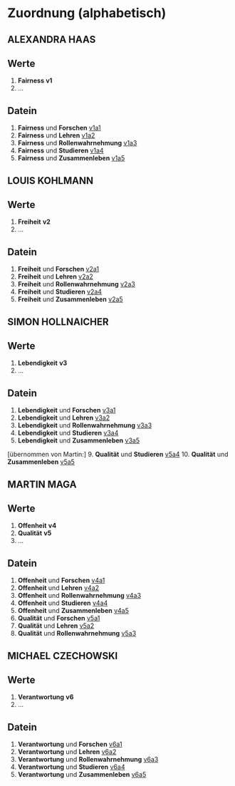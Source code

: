 <!---
   NAME - The NAME of this project is:
ethos

  FILE - The FILENAME of the current file is:
/fields_assignment.md

  CREATION - This project was CREATED on:
2017-01-28-16:15:00 UTC

  MODIFICATION - This project was last MODIFIED on:
2017-01-28-16:15:00 UTC

  VERSION - The current VERSION of this project is:
<git-commit-hash>-2017-01-28-16:15:00 UTC

  CREATOR(S) - This project was CREATED by:
Michael Czechowski, Martin Maga

  CONTACT - You can CONTACT the creator(s) or developer(s) of this project at:
E-Mail: mail@martinmaga.de

  COPYRIGHT - The COPYRIGHT holder of this project is:
COPYRIGHT (c) 2016 Martin Maga

  LICENSE - This project is LICENSED under the following license:
Martin Maga 2016 CC BY-SA 4.0 https://creativecommons.org

  SUBFILE – This is a SUBFILE! For more INFORMATION on this project go to:
/README.md
--->

# Zuordnung (alphabetisch)
## ALEXANDRA HAAS
## Werte
1. **Fairness** **v1**
2. …

## Datein
1. **Fairness** und **Forschen** [v1a1](ethos/contents/fields/v1a1.md)
2. **Fairness** und **Lehren** [v1a2](ethos/contents/fields/v1a2.md)
3. **Fairness** und **Rollenwahrnehmung** [v1a3](ethos/contents/fields/v1a3.md)
4. **Fairness** und **Studieren** [v1a4](ethos/contents/fields/v1a4.md)
5. **Fairness** und **Zusammenleben** [v1a5](ethos/contents/fields/v1a5.md)

## LOUIS KOHLMANN
## Werte
1. **Freiheit** **v2**
2. …

## Datein
1. **Freiheit** und **Forschen** [v2a1](ethos/contents/fields/v2a1.md)
2. **Freiheit** und **Lehren** [v2a2](ethos/contents/fields/v2a2.md)
3. **Freiheit** und **Rollenwahrnehmung** [v2a3](ethos/contents/fields/v2a3.md)
4. **Freiheit** und **Studieren** [v2a4](ethos/contents/fields/v2a4.md)
5. **Freiheit** und **Zusammenleben** [v2a5](ethos/contents/fields/v2a5.md)

## SIMON HOLLNAICHER
## Werte
1. **Lebendigkeit** **v3**
2. …

## Datein
1. **Lebendigkeit** und **Forschen** [v3a1](ethos/contents/fields/v3a1.md)
2. **Lebendigkeit** und **Lehren** [v3a2](ethos/contents/fields/v3a2.md)
3. **Lebendigkeit** und **Rollenwahrnehmung** [v3a3](ethos/contents/fields/v3a3.md)
4. **Lebendigkeit** und **Studieren** [v3a4](ethos/contents/fields/v3a4.md)
5. **Lebendigkeit** und **Zusammenleben** [v3a5](ethos/contents/fields/v3a5.md)

[übernommen von Martin:]
9. **Qualität** und **Studieren** [v5a4](ethos/contents/fields/v5a4.md)
10. **Qualität** und **Zusammenleben** [v5a5](ethos/contents/fields/v5a5.md)

## MARTIN MAGA
## Werte
1. **Offenheit** **v4**
2. **Qualität** **v5**
3. …

## Datein
1. **Offenheit** und **Forschen** [v4a1](../fields/v4a1.md)
2. **Offenheit** und **Lehren** [v4a2](ethos/contents/fields/v4a2.md)
3. **Offenheit** und **Rollenwahrnehmung** [v4a3](ethos/contents/fields/v4a3.md)
4. **Offenheit** und **Studieren** [v4a4](ethos/contents/fields/v4a4.md)
5. **Offenheit** und **Zusammenleben** [v4a5](ethos/contents/fields/v4a5.md)
6. **Qualität** und **Forschen** [v5a1](ethos/contents/fields/v5a1.md)
7. **Qualität** und **Lehren** [v5a2](ethos/contents/fields/v5a2.md)
8. **Qualität** und **Rollenwahrnehmung** [v5a3](ethos/contents/fields/v5a3.md)

## MICHAEL CZECHOWSKI
## Werte
1. **Verantwortung** **v6**
2. …

## Datein
1. **Verantwortung** und **Forschen** [v6a1](ethos/contents/fields/v6a1.md)
2. **Verantwortung** und **Lehren** [v6a2](ethos/contents/fields/v6a2.md)
3. **Verantwortung** und **Rollenwahrnehmung** [v6a3](ethos/contents/fields/v6a3.md)
4. **Verantwortung** und **Studieren** [v6a4](ethos/contents/fields/v6a4.md)
5. **Verantwortung** und **Zusammenleben** [v6a5](ethos/contents/fields/v6a5.md)
